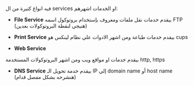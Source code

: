 فيه انواع كتيرة من ال services او الخدمات اشهرهم:

- **File Service**
بيقدم خدمات نقل ملفات ومعروف بإستخدام بروتوكول اسمه FTP (هنيجي لنقطة البروتوكولات بعدين)

- **Print Service**
بيقدم خدمات طباعة ومن اشهر الادوات علي نظام لينكس هو cups

- **Web Service**

بيقدم خدمات او مواقع ويب ومن اشهر البروتوكولات المستخدمة http, https

- **DNS Service**
بيقدم خدمة تحويل الـ IP إلي domain name أو host name (هنشرحه بشكل مفصل قدام)

